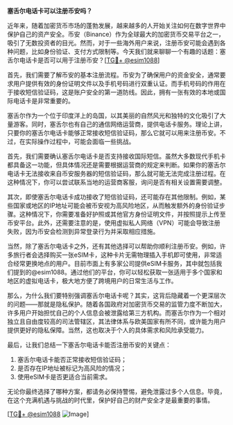 **塞舌尔电话卡可以注册币安吗？**

近年来，随着加密货币市场的蓬勃发展，越来越多的人开始关注如何在数字世界中保护自己的资产安全。币安（Binance）作为全球最大的加密货币交易平台之一，吸引了无数投资者的目光。然而，对于一些海外用户来说，注册币安可能会遇到各种问题，比如身份验证、支付方式限制等。今天我们就来聊聊一个有趣的话题：塞舌尔电话卡是否可以用于注册币安？[[TG💪+ @esim1088](https://t.me/s/esim1088)]

首先，我们需要了解币安的基本注册流程。币安为了确保用户的资金安全，通常要求用户提供有效的身份证明文件以及手机号码进行双重认证。而手机号码的作用在于接收短信验证码，这是账户安全的第一道防线。因此，拥有一张有效的本地或国际电话卡是非常重要的。

塞舌尔作为一个位于印度洋上的岛国，以其美丽的自然风光和独特的文化吸引了大量游客。同时，塞舌尔也有自己的通信网络运营商，提供电话卡服务。理论上讲，只要你的塞舌尔电话卡能够正常接收短信验证码，那么它就可以用来注册币安。不过，在实际操作过程中，可能会面临一些挑战。

首先，我们需要确认塞舌尔电话卡是否支持接收国际短信。虽然大多数现代手机卡都具备这一功能，但具体情况还是需要根据运营商的规定来判断。如果你的塞舌尔电话卡无法接收来自币安服务器的短信验证码，那么就可能无法完成注册过程。在这种情况下，你可以尝试联系当地的运营商客服，询问是否有相关设置需要调整。

其次，即使塞舌尔电话卡成功接收了短信验证码，还可能存在其他限制。例如，某些国家或地区的IP地址可能会被币安视为高风险地区，从而触发额外的身份验证步骤。这种情况下，你需要准备好护照或其他官方身份证明文件，并按照提示上传至币安平台。此外，还需要注意的是，使用虚拟私人网络（VPN）可能会导致注册失败，因为币安会检测到异常登录行为并采取相应措施。

当然，除了塞舌尔电话卡之外，还有其他选择可以帮助你顺利注册币安。例如，许多旅行者会选择购买一张eSIM卡，这种卡片无需物理插入手机即可使用，非常适合经常更换地点的用户。目前市面上有多家公司提供eSIM卡服务，其中就包括我们提到的@esim1088。通过他们的平台，你可以轻松获取一张适用于多个国家和地区的虚拟电话卡，极大地方便了跨境用户的日常生活与工作。

那么，为什么我们要特别强调塞舌尔电话卡呢？其实，这背后隐藏着一个更深层次的问题——那就是隐私保护。随着各国政府对加密货币交易的监管力度不断加大，许多用户开始担忧自己的个人信息会被泄露给第三方机构。而塞舌尔作为一个相对独立且自由度较高的司法管辖区，其法律体系与欧美国家有所不同，或许能为用户提供更好的隐私保障。当然，这也取决于个人的具体需求和风险承受能力。

最后，让我们总结一下塞舌尔电话卡能否注册币安的关键点：
1. 塞舌尔电话卡能否正常接收短信验证码；
2. 是否存在IP地址被标记为高风险的情况；
3. 使用eSIM卡是否更适合当前需求。

无论你最终选择了哪种方案，都请务必保持警惕，避免泄露过多个人信息。毕竟，在这个充满机遇与挑战的时代里，保护好自己的财产安全才是最重要的事情。

[[TG💪+ @esim1088](https://t.me/s/esim1088) ![Image](https://i.postimg.cc/4NQfJmqS/Snipaste-2025-05-13-00-14-12.png)]